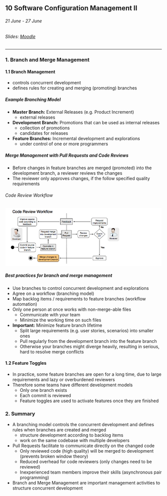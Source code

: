 ## 10 Software Configuration Management II

###### 21 June - 27 June

###### Slides: [Moodle](https://www.moodle.tum.de/mod/resource/view.php?id=594684)

---

### 1. Branch and Merge Management

#### 1.1 Branch Management

* controls concurrent development 
* defines rules for creating and merging \(promoting\) branches

##### Example Branching Model

* **Master Branch:** External Releases \(e.g. Product Increment\)
  * external releases
* **Development Branch:** Promotions that can be used as internal releases
  * collection of promotions
  * candidates for releases
* **Feature Branches:** Incremental development and explorations
  * under control of one or more programmers

##### Merge Management with Pull Requests and Code Reviews

* Before changes in feature branches are merged \(promoted\) into the development branch, a reviewer reviews the changes
* The reviewer only approves changes, if the follow specified quality requirements

###### Code Review Workflow

![](/assets/code_review_workflow.png)

##### Best practices for branch and merge management

* Use branches to control concurrent development and explorations
* Agree on a workflow \(branching model\)
* Map backlog items / requirements to feature branches \(workflow automation\)
* Only one person at once works with non-merge-able files
  * Communicate with your team
  * Minimize the working time on such files
* **Important:** Minimize feature branch lifetime 
  * Split large requirements \(e.g. user stories, scenarios\) into smaller ones
  * Pull regularly from the development branch into the feature branch
  * Otherwise your branches might diverge heavily, resulting in serious, hard to resolve merge conflicts

#### 1.2 Feature Toggles

* In practice, some feature branches are open for a long time, due to large requirements and lazy or overburdened reviewers
* Therefore some teams have different development models
  * Only one branch exists
  * Each commit is reviewed
  * Feature toggles are used to activate features once they are finished

### 2. Summary

* A branching model controls the concurrent development and defines rules when branches are created and merged
  * structure development according to backlog items
  * work on the same codebase with multiple developers
* Pull Requests facilitate to communicate directly on the changed code
  * Only reviewed code \(high quality\) will be merged to development \(prevents broken window theory\)
  * Reduced overhead for code reviewers \(only changes need to be reviewed\)
  * Inexperienced team members improve their skills \(asynchronous pair programming\)
* Branch and Merge Management are important management activities to structure concurrent development



